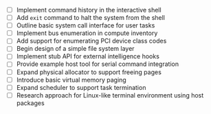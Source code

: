- [ ] Implement command history in the interactive shell
- [ ] Add `exit` command to halt the system from the shell
- [ ] Outline basic system call interface for user tasks
- [ ] Implement bus enumeration in compute inventory
- [ ] Add support for enumerating PCI device class codes
- [ ] Begin design of a simple file system layer
- [ ] Implement stub API for external intelligence hooks
- [ ] Provide example host tool for serial command integration
- [ ] Expand physical allocator to support freeing pages
- [ ] Introduce basic virtual memory paging
- [ ] Expand scheduler to support task termination
- [ ] Research approach for Linux-like terminal environment using host packages
